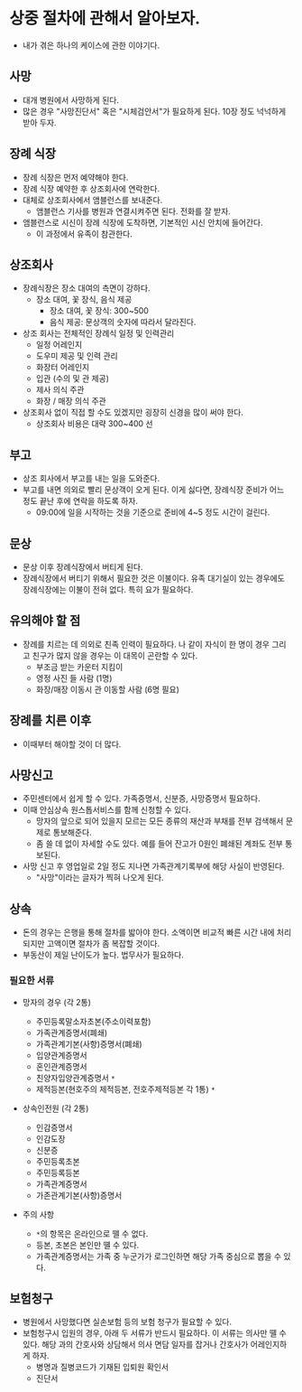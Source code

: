# 상중 절차에 관해서 알아보자. 

- 내가 겪은 하나의 케이스에 관한 이야기다. 

## 사망 

- 대개 병원에서 사망하게 된다. 
- 많은 경우 "사망진단서" 혹은 "시체검안서"가 필요하게 된다. 10장 정도 넉넉하게 받아 두자. 

## 장례 식장 

- 장례 식장은 먼저 예약해야 한다. 
- 장례 식장 예약한 후 상조회사에 연락한다. 
- 대체로 상조회사에서 앰블런스를 보내준다.
    + 앰블런스 기사를 병원과 연결시켜주면 된다. 전화를 잘 받자. 
- 앰블런스로 시신이 장례 식장에 도착하면, 기본적인 시신 안치에 들어간다. 
    + 이 과정에서 유족이 참관한다. 

## 상조회사 

- 장례식장은 장소 대여의 측면이 강하다. 
    + 장소 대여, 꽃 장식, 음식 제공 
        + 장소 대여, 꽃 장식: 300~500
        + 음식 제공: 문상객의 숫자에 따라서 달라진다.  
- 상조 회사는 전체적인 장례식 일정 및 인력관리 
    + 일정 어레인지 
    + 도우미 제공 및 인력 관리 
    + 화장터 어레인지 
    + 입관 (수의 및 관 제공)
    + 제사 의식 주관 
    + 화장 / 매장 의식 주관
- 상조회사 없이 직접 할 수도 있겠지만 굉장히 신경을 많이 써야 한다. 
    + 상조회사 비용은 대략 300~400 선 

## 부고 

- 상조 회사에서 부고를 내는 일을 도와준다. 
- 부고를 내면 의외로 빨리 문상객이 오게 된다. 이게 싫다면, 장례식장 준비가 어느 정도 끝난 후에 연락을 하도록 하자. 
    + 09:00에 일을 시작하는 것을 기준으로 준비에 4~5 정도 시간이 걸린다.  

## 문상 

- 문상 이후 장례식장에서 버티게 된다. 
- 장례식장에서 버티기 위해서 필요한 것은 이불이다. 유족 대기실이 있는 경우에도 장례식장에는 이불이 전혀 없다. 특히 요가 필요하다. 

## 유의해야 할 점 

- 장례를 치르는 데 의외로 친족 인력이 필요하다. 나 같이 자식이 한 명이 경우 그리고 친구가 많지 않을 경우는 이 대목이 곤란할 수 있다. 
    + 부조금 받는 카운터 지킴이 
    + 영정 사진 들 사람 (1명)
    + 화장/매장 이동시 관 이동할 사람 (6명 필요)

## 장례를 치른 이후 

- 이때부터 해야할 것이 더 많다. 

## 사망신고 

- 주민센터에서 쉽게 할 수 있다. 가족증명서, 신분증, 사망증명서 필요하다. 
- 이때 안심상속 원스톱서비스를 함께 신청할 수 있다. 
    + 망자의 앞으로 되어 있을지 모르는 모든 종류의 재산과 부채를 전부 검색해서 문제로 통보해준다. 
    + 좀 쓸 데 없이 자세할 수도 있다. 예를 들어 잔고가 0원인 폐쇄된 계좌도 전부 통보된다. 
- 사망 신고 후 영업일로 2일 정도 지나면 가족관계기록부에 해당 사실이 반영된다. 
    + "사망"이라는 글자가 찍혀 나오게 된다. 

## 상속

- 돈의 경우는 은행을 통해 절차를 밟아야 한다. 소액이면 비교적 빠른 시간 내에 처리되지만 고액이면 절차가 좀 복잡할 것이다. 
- 부동산이 제일 난이도가 높다. 법무사가 필요하다. 

### 필요한 서류 

- 망자의 경우 (각 2통)
    + 주민등록말소자초본(주소이력포함) 
    + 가족관계증명서(폐쇄)
    + 가족관계기본(사항)증명서(폐쇄)
    + 입양관계증명서 
    + 혼인관계증명서 
    + 친양자입양관계증명서 `*`
    + 제적등본(현호주의 제적등본, 전호주제적등본 각 1통) `*`

- 상속인전원 (각 2통)
    + 인감증명서 
    + 인감도장 
    + 신분증 
    + 주민등록초본 
    + 주민등록등본 
    + 가족관계증명서 
    + 가존관계기본(사항)증명서 


- 주의 사항 
    + `*`의 항목은 온라인으로 뗄 수 없다. 
    + 등본, 초본은 본인만 뗼 수 있다. 
    + 가족관계증명서는 가족 중 누군가가 로그인하면 해당 가족 중심으로 뽑을 수 있다. 

## 보험청구 

- 병원에서 사망했다면 실손보험 등의 보험 청구가 필요할 수 있다. 
- 보험청구시 입원의 경우, 아래 두 서류가 반드시 필요하다. 이 서류는 의사만 뗼 수 있다. 해당 과의 간호사와 상담해서 의사 면담 일자를 잡거나 간호사가 어레인지하게 하자. 
    + 병명과 질병코드가 기재된 입퇴원 확인서 
    + 진단서 
